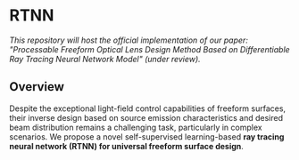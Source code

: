 # RTNN
*This repository will host the official implementation of our paper: "Processable Freeform Optical Lens Design Method Based on Differentiable Ray Tracing Neural Network Model" (under review).*
## Overview
Despite the exceptional light-field control capabilities of freeform surfaces, their inverse design based on source emission characteristics and desired beam distribution remains a challenging task, particularly in complex scenarios. We propose a novel self-supervised learning-based **ray tracing neural network (RTNN) for universal freeform surface design**. 
